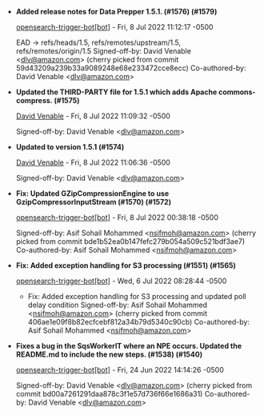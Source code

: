 
* __Added release notes for Data Prepper 1.5.1. (#1576) (#1579)__

    [opensearch-trigger-bot[bot]](mailto:98922864+opensearch-trigger-bot[bot]@users.noreply.github.com) - Fri, 8 Jul 2022 11:12:17 -0500
    
    EAD -&gt; refs/heads/1.5, refs/remotes/upstream/1.5, refs/remotes/origin/1.5
    Signed-off-by: David Venable &lt;dlv@amazon.com&gt;
    (cherry picked from commit 59d43209a239b33a9089248e68e233472cce8ecc)
     Co-authored-by: David Venable &lt;dlv@amazon.com&gt;

* __Updated the THIRD-PARTY file for 1.5.1 which adds Apache commons-compress. (#1575)__

    [David Venable](mailto:dlv@amazon.com) - Fri, 8 Jul 2022 11:09:32 -0500
    
    
    Signed-off-by: David Venable &lt;dlv@amazon.com&gt;

* __Updated to version 1.5.1 (#1574)__

    [David Venable](mailto:dlv@amazon.com) - Fri, 8 Jul 2022 11:06:36 -0500
    
    
    Signed-off-by: David Venable &lt;dlv@amazon.com&gt;

* __Fix: Updated GZipCompressionEngine to use GzipCompressorInputStream (#1570) (#1572)__

    [opensearch-trigger-bot[bot]](mailto:98922864+opensearch-trigger-bot[bot]@users.noreply.github.com) - Fri, 8 Jul 2022 00:38:18 -0500
    
    
    Signed-off-by: Asif Sohail Mohammed &lt;nsifmoh@amazon.com&gt;
    (cherry picked from commit bde1b52ea0b147fefc279b054a509c521bdf3ae7)
     Co-authored-by: Asif Sohail Mohammed &lt;nsifmoh@amazon.com&gt;

* __Fix: Added exception handling for S3 processing (#1551) (#1565)__

    [opensearch-trigger-bot[bot]](mailto:98922864+opensearch-trigger-bot[bot]@users.noreply.github.com) - Wed, 6 Jul 2022 08:28:44 -0500
    
    
    * Fix: Added exception handling for S3 processing and updated poll delay
    condition
     Signed-off-by: Asif Sohail Mohammed &lt;nsifmoh@amazon.com&gt;
    (cherry picked from commit 406ae1e09f8b82ecfcebf812a34b79d5340c90cb)
     Co-authored-by: Asif Sohail Mohammed &lt;nsifmoh@amazon.com&gt;

* __Fixes a bug in the SqsWorkerIT where an NPE occurs. Updated the README.md to include the new steps. (#1538) (#1540)__

    [opensearch-trigger-bot[bot]](mailto:98922864+opensearch-trigger-bot[bot]@users.noreply.github.com) - Fri, 24 Jun 2022 14:14:26 -0500
    
    
    Signed-off-by: David Venable &lt;dlv@amazon.com&gt;
    (cherry picked from commit bd00a7261291daa878c3f1e57d736f66e1686a31)
     Co-authored-by: David Venable &lt;dlv@amazon.com&gt;


